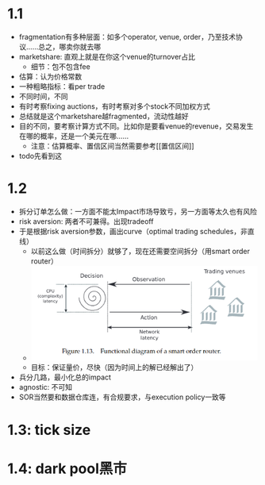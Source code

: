 # 1.1
- fragmentation有多种层面：如多个operator, venue, order，乃至技术协议……总之，哪卖你就去哪
- marketshare: 直观上就是在你这个venue的turnover占比
  - 细节：包不包含fee
- 估算：认为价格常数
- 一种粗略指标：看per trade
- 不同时间，不同
- 有时考察fixing auctions，有时考察对多个stock不同加权方式
- 总结就是这个marketshare越fragmented，流动性越好
- 目的不同，要考察计算方式不同。比如你是要看venue的revenue，交易发生在哪的概率，还是一个美元在哪……
  - 注意：估算概率、置信区间当然需要参考[[置信区间]]
- todo先看到这
# 1.2
- 拆分订单怎么做：一方面不能太Impact市场导致亏，另一方面等太久也有风险
- risk aversion: 两者不可兼得。出现tradeoff
- 于是根据risk aversion参数，画出curve（optimal trading schedules，非直线）
  - 以前这么做（时间拆分）就够了，现在还需要空间拆分（用smart order router）
  - ![](smart-order-router.png)
  - 目标：保证量价，尽快（因为时间上的解已经解出了）
- 兵分几路，最小化总的impact
- agnostic: 不可知
- SOR当然要和数据仓库连，有合规要求，与execution policy一致等
# 1.3: tick size
# 1.4: dark pool黑市